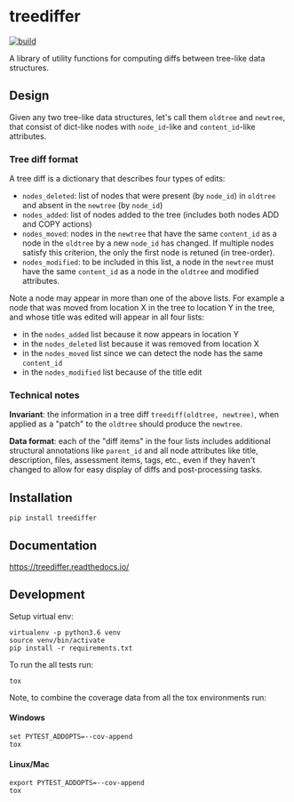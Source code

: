 treediffer
==========

[![build](https://travis-ci.com/learningequality/treediffer.svg?branch=master)](https://travis-ci.com/github/learningequality/treediffer)


A library of utility functions for computing diffs between tree-like data structures.

<!--
[![docs](https://readthedocs.org/projects/treediffer/badge/?style=flat)](https://readthedocs.org/projects/treediffer)
[![pypi](https://img.shields.io/pypi/pyversions/treediffer.svg)](https://pypi.python.org/pypi/treediffer/)
[![codecov](https://codecov.io/gh/learningequality/treediffer/branch/master/graphs/badge.svg?branch=master)](https://codecov.io/github/learningequality/treediffer)
[![version](https://img.shields.io/pypi/v/treediffer.svg)])https://pypi.org/project/treediffer)
[![supported-implementations](https://img.shields.io/pypi/implementation/treediffer.svg)](https://pypi.org/project/treediffer)
-->




Design
------
Given any two tree-like data structures, let's call them `oldtree` and `newtree`,
that consist of dict-like nodes with `node_id`-like and `content_id`-like attributes.

### Tree diff format
A tree diff is a dictionary that describes four types of edits:
  - `nodes_deleted`: list of nodes that were present (by `node_id`) in `oldtree` and absent in the `newtree` (by `node_id`)
  - `nodes_added`: list of nodes added to the tree (includes both nodes ADD and COPY actions)
  - `nodes_moved`: nodes in the `newtree` that have the same `content_id` as a node
    in the `oldtree` by a new `node_id` has changed. If multiple nodes satisfy
    this criterion, the only the first node is retuned (in tree-order).
  - `nodes_modified`: to be included in this list, a node in the `newtree` must
    have the same `content_id` as a node in the `oldtree` and modified attributes.


Note a node may appear in more than one of the above lists. For example a node
that was moved from location X in the tree to location Y in the tree, and whose
title was edited will appear in all four lists:
 - in the `nodes_added` list because it now appears in location Y
 - in the `nodes_deleted` list because it was removed from location X
 - in the `nodes_moved` list since we can detect the node has the same `content_id`
 - in the `nodes_modified` list because of the title edit



### Technical notes

**Invariant**: the information in a tree diff `treediff(oldtree, newtree)`, when
applied as a "patch" to the `oldtree` should produce the `newtree`.

**Data format**: each of the "diff items" in the four lists includes additional
structural annotations like  `parent_id` and all node attributes like title,
description, files, assessment items, tags, etc., even if they haven't changed
to allow for easy display of diffs and post-processing tasks.




Installation
------------

    pip install treediffer


Documentation
-------------

<https://treediffer.readthedocs.io/>


Development
-----------

Setup virtual env:

    virtualenv -p python3.6 venv
    source venv/bin/activate
    pip install -r requirements.txt

To run the all tests run:

    tox

Note, to combine the coverage data from all the tox environments run:


#### Windows

    set PYTEST_ADDOPTS=--cov-append
    tox

#### Linux/Mac

    export PYTEST_ADDOPTS=--cov-append
    tox

